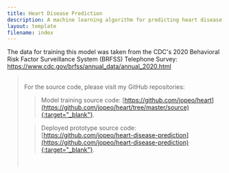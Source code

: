 ```yaml
---
title: Heart Disease Prediction
description: A machine learning algorithm for predicting heart disease
layout: template
filename: index
---
```


[//]: # (# [Click Here for the Live Prototype]&#40;http://www.heartdiseasepredictor.com&#41;{:target="_blank"})

The data for training this model was taken from the CDC's 2020 Behavioral Risk Factor 
Surveillance System (BRFSS) Telephone Survey: <https://www.cdc.gov/brfss/annual_data/annual_2020.html>

><br>For the source code, please visit my GitHub repositories:
>>Model training source code: [https://github.com/jopeo/heart](https://github.com/jopeo/heart/tree/master/source){:target="_blank"}.
> 
>>Deployed prototype source code: [https://github.com/jopeo/heart-disease-prediction](https://github.com/jopeo/heart-disease-prediction){:target="_blank"}.
>
><br>
